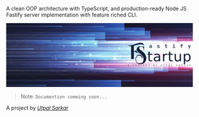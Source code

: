 A clean OOP architecture with TypeScript, and production-ready Node JS Fastify server implementation with feature riched CLI. 

![Cover Photo](cover.png)

> Note: `Documention comming soon...`

A project by *[Utpal Sarkar][profile]*

[profile]: <https://github.com/uksarkar>
